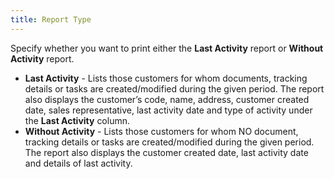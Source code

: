```yaml
---
title: Report Type
---
```



Specify whether you want to print either the **Last 
 Activity** report or **Without Activity**  report.

- **Last 
 Activity** - Lists those customers for whom documents, tracking details  or tasks are created/modified during the given period. The report also  displays the customer’s code, name, address, customer created date, sales  representative, last activity date and type of activity under the **Last Activity** column.
- **Without 
 Activity** - Lists those customers for whom NO document, tracking  details or tasks are created/modified during the given period. The report  also displays the customer created date, last activity date and details  of last activity.

